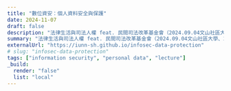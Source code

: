 ```yaml
---
title: "數位資安：個人資料安全與保護"
date: 2024-11-07
draft: false
description: "法律生活與司法人權 feat. 民間司法改革基金會（2024.09.04文山社區大學、2024.09.19＋2024.11.07新中和社區大學）。"
summary: "法律生活與司法人權 feat. 民間司法改革基金會（2024.09.04文山社區大學、2024.09.19＋2024.11.07新中和社區大學）。"
externalUrl: "https://iunn-sh.github.io/infosec-data-protection"
# slug: "infosec-data-protection"
tags: ["information security", "personal data", "lecture"]
_build:
  render: "false"
  list: "local"
---
```

